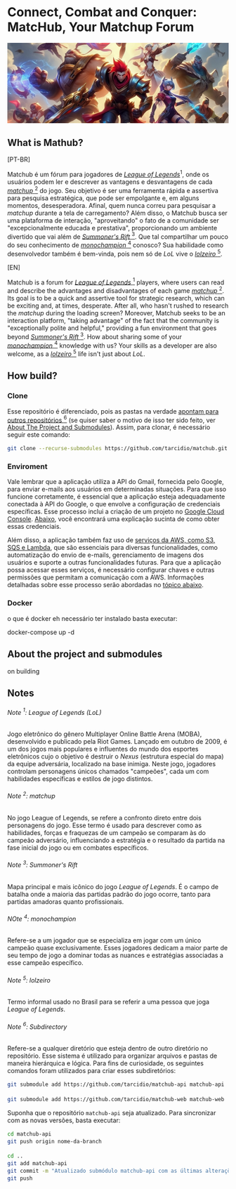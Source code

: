 # Connect, Combat and Conquer: MatcHub, Your Matchup Forum

![Descrição alternativa](imagem-intro.jpeg)

## What is Mathub?

[PT-BR]

Matchub é um fórum para jogadores de [_League of Legends_](#note--league-of-legends-lol)$^1$, onde os usuários podem ler e descrever as vantagens e desvantagens de cada [_matchup_ $^2$](#-matchup) do jogo. Seu objetivo é ser uma ferramenta rápida e assertiva para pesquisa estratégica, que pode ser empolgante e, em alguns momentos, desesperadora. Afinal, quem nunca correu para pesquisar a _matchup_ durante a tela de carregamento? Além disso, o Matchub busca ser uma plataforma de interação, "aproveitando" o fato de a comunidade ser "excepcionalmente educada e prestativa", proporcionando um ambiente divertido que vai além de [_Summoner's Rift_ $^3$](#-summoners-rift). Que tal compartilhar um pouco do seu conhecimento de [_monochampion_ $^4$](#-monochampion) conosco? Sua habilidade como desenvolvedor também é bem-vinda, pois nem só de _LoL_ vive o [_lolzeiro_ $^5$](#-lolzeiro).

[EN]

Matchub is a forum for [_League of Legends_ $^1$](#-league-of-legends-lol) players, where users can read and describe the advantages and disadvantages of each game [_matchup_ $^2$](#-matchup). Its goal is to be a quick and assertive tool for strategic research, which can be exciting and, at times, desperate. After all, who hasn't rushed to research the _matchup_ during the loading screen? Moreover, Matchub seeks to be an interaction platform, "taking advantage" of the fact that the community is "exceptionally polite and helpful," providing a fun environment that goes beyond [_Summoner's Rift_ $^3$](#-summoners-rift). How about sharing some of your [_monochampion_ $^4$](#-monochampion) knowledge with us? Your skills as a developer are also welcome, as a [_lolzeiro_ $^5$](#-lolzeiro) life isn't just about _LoL_.

## How build?

### Clone

Esse repositório é diferenciado, pois as pastas na verdade [apontam para outros repositórios $^6$](#-subdirectory) (se quiser saber o motivo de isso ter sido feito, ver [About The Project and Submodules](#about-the-project-and-submodules)). Assim, para clonar, é necessário seguir este comando:

````bash
git clone --recurse-submodules https://github.com/tarcidio/matchub.git
````

### Enviroment

Vale lembrar que a aplicação utiliza a API do Gmail, fornecida pelo Google, para enviar e-mails aos usuários em determinadas situações. Para que isso funcione corretamente, é essencial que a aplicação esteja adequadamente conectada à API do Google, o que envolve a configuração de credenciais específicas. Esse processo inclui a criação de um projeto no [Google Cloud Console](#). [Abaixo](#google-api), você encontrará uma explicação sucinta de como obter essas credenciais.

Além disso, a aplicação também faz uso de [serviços da AWS, como S3, SQS e Lambda](), que são essenciais para diversas funcionalidades, como automatização do envio de e-mails, gerenciamento de imagens dos usuários e suporte a outras funcionalidades futuras. Para que a aplicação possa acessar esses serviços, é necessário configurar chaves e outras permissões que permitam a comunicação com a AWS. Informações detalhadas sobre esse processo serão abordadas no [tópico abaixo](#aws).

### Docker

o que é docker
eh necessário ter instalado
basta executar:

docker-compose up -d

## About the project and submodules

on building

## Notes

###### Note $^1$: _League of Legends (LoL)_ 

Jogo eletrônico do gênero Multiplayer Online Battle Arena (MOBA), desenvolvido e publicado pela Riot Games. Lançado em outubro de 2009, é um dos jogos mais populares e influentes do mundo dos esportes eletrônicos cujo o objetivo é destruir o _Nexus_ (estrutura especial do mapa) da equipe adversária, localizado na base inimiga. Neste jogo, jogadores controlam personagens únicos chamados "campeões", cada um com habilidades específicas e estilos de jogo distintos.

###### Note $^2$: _matchup_

No jogo League of Legends, se refere a confronto direto entre dois personagens do jogo. Esse termo é usado para descrever como as habilidades, forças e fraquezas de um campeão se comparam às do campeão adversário, influenciando a estratégia e o resultado da partida na fase inicial do jogo ou em combates específicos.

###### Note $^3$: _Summoner's Rift_

Mapa principal e mais icônico do jogo _League of Legends_. É o campo de batalha onde a maioria das partidas padrão do jogo ocorre, tanto para partidas amadoras quanto profissionais.

###### NOte $^4$: _monochampion_ 

Refere-se a um jogador que se especializa em jogar com um único campeão quase exclusivamente. Esses jogadores dedicam a maior parte de seu tempo de jogo a dominar todas as nuances e estratégias associadas a esse campeão específico.

###### Note $^5$: _lolzeiro_ 

Termo informal usado no Brasil para se referir a uma pessoa que joga _League of Legends_.

###### Note $^6$: Subdirectory

Refere-se a qualquer diretório que esteja dentro de outro diretório no repositório. Esse sistema é utilizado para organizar arquivos e pastas de maneira hierárquica e lógica. Para fins de curiosidade, os seguintes comandos foram utilizados para criar esses subdiretórios:

```bash
git submodule add https://github.com/tarcidio/matchub-api matchub-api

git submodule add https://github.com/tarcidio/matchub-web matchub-web
```

Suponha que o repositório `matchub-api` seja atualizado. Para sincronizar com as novas versões, basta executar:

```bash
cd matchub-api
git push origin nome-da-branch

cd ..
git add matchub-api
git commit -m "Atualizado submódulo matchub-api com as últimas alterações"
git push
```



